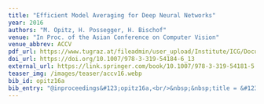 ```yaml
---
title: "Efficient Model Averaging for Deep Neural Networks"
year: 2016
authors: "M. Opitz, H. Possegger, H. Bischof"
venue: "In Proc. of the Asian Conference on Computer Vision"
venue_abbrev: ACCV
pdf_url: https://www.tugraz.at/fileadmin/user_upload/Institute/ICG/Documents/lrs/pubs/opitz_accv_16.pdf
doi_url: https://doi.org/10.1007/978-3-319-54184-6_13
external_url: https://link.springer.com/book/10.1007/978-3-319-54181-5
teaser_img: /images/teaser/accv16.webp
bib_id: opitz16a
bib_entry: "@inproceedings&#123;opitz16a,<br/>&nbsp;&nbsp;title = &#123;Efficient Model Averaging for Deep Neural Networks&#125;,<br/>&nbsp;&nbsp;author = &#123;Michael Opitz and Horst Possegger and Horst Bischof&#125;,<br/>&nbsp;&nbsp;booktitle = &#123;Proc. of the Asian Conference on Computer Vision (ACCV)&#125;,<br/>&nbsp;&nbsp;year = &#123;2016&#125;<br/>&#125;"
---
```

